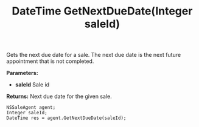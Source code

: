 ﻿---
uid: crmscript_ref_NSSaleAgent_GetNextDueDate
title: DateTime GetNextDueDate(Integer saleId)
intellisense: NSSaleAgent.GetNextDueDate
keywords: NSSaleAgent, GetNextDueDate
so.topic: reference
---

Gets the next due date for a sale. The next due date is the next future appointment that is not completed.

**Parameters:**
 - **saleId** Sale id

**Returns:** Next due date for the given sale.

```crmscript
NSSaleAgent agent;
Integer saleId;
DateTime res = agent.GetNextDueDate(saleId);
```

